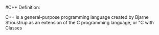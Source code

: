 #C++ Definition:

C++ is a general-purpose programming language created by Bjarne Stroustrup as an extension of the C programming language, or "C with Classes
